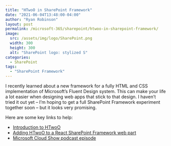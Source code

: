 ```yaml
---
title: "HTwoO in SharePoint Framework"
date: "2021-06-04T13:48:00-04:00"
author: "Ryan Robinson"
layout: post
permalink: /microsoft-365/sharepoint/htwoo-in-sharepoint-framework/
image: 
  src: /assets/img/logo/SharePoint.png
  width: 300
  height: 300
  alt: "SharePoint logo: stylized S"
categories:
  - SharePoint
tags:
  - "SharePoint Framework"
---
```


I recently learned about a new framework for a fully HTML and CSS implementation of Microsoft’s Fluent Design system. This can make your life a lot easier when designing web apps that stick to that design. I haven’t tried it out yet – I’m hoping to get a full SharePoint Framework experiment together soon – but it looks very promising.

Here are some key links to help:

- [Introduction to HTwoO](https://n8d.at/htwoo-ui-launched-fluent-design-in-html-and-css/)
- [Adding HTwoO to a React SharePoint Framework web part](https://n8d.at/how-to-use-htwoo-with-a-reactjs-web-part/?utm_source=collab365&utm_medium=collab365today&utm_campaign=daily_digest)
- [Microsoft Cloud Show podcast episode](https://www.microsoftcloudshow.com/podcast/Episodes/407-htwoo-a-pure-html-css-fluent-design-system-stefan-bauer/)
